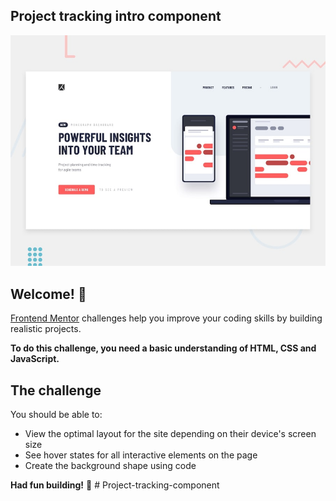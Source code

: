 ## Project tracking intro component

![Design preview for the Project tracking intro component coding challenge](./design/desktop-preview.jpg)

## Welcome! 👋


[Frontend Mentor](https://www.frontendmentor.io) challenges help you improve your coding skills by building realistic projects.

**To do this challenge, you need a basic understanding of HTML, CSS and JavaScript.**

## The challenge

You should be able to:

- View the optimal layout for the site depending on their device's screen size
- See hover states for all interactive elements on the page
- Create the background shape using code



**Had fun building!** 🚀
#   P r o j e c t - t r a c k i n g - c o m p o n e n t 
 
 